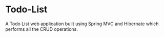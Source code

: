 # Todo-List
A Todo List web application built using Spring MVC and Hibernate which performs all the CRUD operations.
